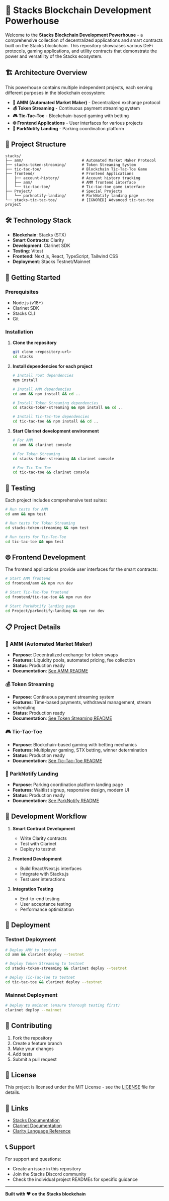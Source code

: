 # 🚀 Stacks Blockchain Development Powerhouse

Welcome to the **Stacks Blockchain Development Powerhouse** - a comprehensive collection of decentralized applications and smart contracts built on the Stacks blockchain. This repository showcases various DeFi protocols, gaming applications, and utility contracts that demonstrate the power and versatility of the Stacks ecosystem.

## 🏗️ Architecture Overview

This powerhouse contains multiple independent projects, each serving different purposes in the blockchain ecosystem:

- **🔄 AMM (Automated Market Maker)** - Decentralized exchange protocol
- **💰 Token Streaming** - Continuous payment streaming system
- **🎮 Tic-Tac-Toe** - Blockchain-based gaming with betting
- **🌐 Frontend Applications** - User interfaces for various projects
- **📱 ParkNotify Landing** - Parking coordination platform

## 📁 Project Structure

```
stacks/
├── amm/                          # Automated Market Maker Protocol
├── stacks-token-streaming/       # Token Streaming System
├── tic-tac-toe/                  # Blockchain Tic-Tac-Toe Game
├── frontend/                     # Frontend Applications
│   ├── account-history/          # Account history tracking
│   ├── amm/                      # AMM frontend interface
│   └── tic-tac-toe/              # Tic-tac-toe game interface
├── Project/                      # Special Projects
│   └── parknotify-landing/       # ParkNotify landing page
└── stacks-tic-tac-toe/           # [IGNORED] Advanced tic-tac-toe project
```

## 🛠️ Technology Stack

- **Blockchain**: Stacks (STX)
- **Smart Contracts**: Clarity
- **Development**: Clarinet SDK
- **Testing**: Vitest
- **Frontend**: Next.js, React, TypeScript, Tailwind CSS
- **Deployment**: Stacks Testnet/Mainnet

## 🚀 Getting Started

### Prerequisites

- Node.js (v18+)
- Clarinet SDK
- Stacks CLI
- Git

### Installation

1. **Clone the repository**
   ```bash
   git clone <repository-url>
   cd stacks
   ```

2. **Install dependencies for each project**
   ```bash
   # Install root dependencies
   npm install
   
   # Install AMM dependencies
   cd amm && npm install && cd ..
   
   # Install Token Streaming dependencies
   cd stacks-token-streaming && npm install && cd ..
   
   # Install Tic-Tac-Toe dependencies
   cd tic-tac-toe && npm install && cd ..
   ```

3. **Start Clarinet development environment**
   ```bash
   # For AMM
   cd amm && clarinet console
   
   # For Token Streaming
   cd stacks-token-streaming && clarinet console
   
   # For Tic-Tac-Toe
   cd tic-tac-toe && clarinet console
   ```

## 🧪 Testing

Each project includes comprehensive test suites:

```bash
# Run tests for AMM
cd amm && npm test

# Run tests for Token Streaming
cd stacks-token-streaming && npm test

# Run tests for Tic-Tac-Toe
cd tic-tac-toe && npm test
```

## 🌐 Frontend Development

The frontend applications provide user interfaces for the smart contracts:

```bash
# Start AMM frontend
cd frontend/amm && npm run dev

# Start Tic-Tac-Toe frontend
cd frontend/tic-tac-toe && npm run dev

# Start ParkNotify landing page
cd Project/parknotify-landing && npm run dev
```

## 📋 Project Details

### 🔄 AMM (Automated Market Maker)
- **Purpose**: Decentralized exchange for token swaps
- **Features**: Liquidity pools, automated pricing, fee collection
- **Status**: Production ready
- **Documentation**: [See AMM README](./amm/README.md)

### 💰 Token Streaming
- **Purpose**: Continuous payment streaming system
- **Features**: Time-based payments, withdrawal management, stream scheduling
- **Status**: Production ready
- **Documentation**: [See Token Streaming README](./stacks-token-streaming/README.md)

### 🎮 Tic-Tac-Toe
- **Purpose**: Blockchain-based gaming with betting mechanics
- **Features**: Multiplayer gaming, STX betting, winner determination
- **Status**: Production ready
- **Documentation**: [See Tic-Tac-Toe README](./tic-tac-toe/README.md)

### 📱 ParkNotify Landing
- **Purpose**: Parking coordination platform landing page
- **Features**: Waitlist signup, responsive design, modern UI
- **Status**: Production ready
- **Documentation**: [See ParkNotify README](./Project/parknotify-landing/README.md)

## 🔧 Development Workflow

1. **Smart Contract Development**
   - Write Clarity contracts
   - Test with Clarinet
   - Deploy to testnet

2. **Frontend Development**
   - Build React/Next.js interfaces
   - Integrate with Stacks.js
   - Test user interactions

3. **Integration Testing**
   - End-to-end testing
   - User acceptance testing
   - Performance optimization

## 🚀 Deployment

### Testnet Deployment
```bash
# Deploy AMM to testnet
cd amm && clarinet deploy --testnet

# Deploy Token Streaming to testnet
cd stacks-token-streaming && clarinet deploy --testnet

# Deploy Tic-Tac-Toe to testnet
cd tic-tac-toe && clarinet deploy --testnet
```

### Mainnet Deployment
```bash
# Deploy to mainnet (ensure thorough testing first)
clarinet deploy --mainnet
```

## 🤝 Contributing

1. Fork the repository
2. Create a feature branch
3. Make your changes
4. Add tests
5. Submit a pull request

## 📄 License

This project is licensed under the MIT License - see the [LICENSE](LICENSE) file for details.

## 🔗 Links

- [Stacks Documentation](https://docs.stacks.co/)
- [Clarinet Documentation](https://github.com/hirosystems/clarinet)
- [Clarity Language Reference](https://docs.stacks.co/references/clarity-language)

## 📞 Support

For support and questions:
- Create an issue in this repository
- Join the Stacks Discord community
- Check the individual project READMEs for specific guidance

---

**Built with ❤️ on the Stacks blockchain**
